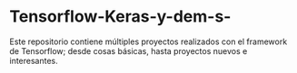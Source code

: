 # Tensorflow-Keras-y-dem-s-
Este repositorio contiene múltiples proyectos realizados con el framework de Tensorflow; desde cosas básicas, hasta proyectos nuevos e interesantes.
